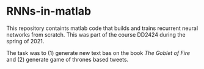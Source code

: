 # RNNs-in-matlab

This repository containts matlab code that builds and trains recurrent neural networks from scratch. This was part of the course DD2424 during the spring of 2021.

The task was to (1) generate new text bas on the book _The Goblet of Fire_ and (2) generate game of thrones based tweets.

